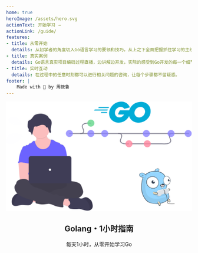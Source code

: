 ```yaml
---
home: true
heroImage: /assets/hero.svg
actionText: 开始学习 →
actionLink: /guide/
features:
- title: 从零开始
  details: 从初学者的角度切入Go语言学习的要领和技巧，从上之下全面把握抓住学习的主线。
- title: 真实案例
  details: Go语言真实项目编码过程直播，边讲解边开发，实际的感受到Go开发的每一个细节。
- title: 实时互动
  details: 在过程中的任意时刻都可以进行相关问题的咨询，让每个步骤都不留疑惑。
footer: |
    Made with 💜 by 周筱鲁
---
```


<div align="center">

![Golang・1小时指南](/.vuepress/public/assets/hero.svg)

## Golang・1小时指南

每天1小时，从零开始学习Go

</div>